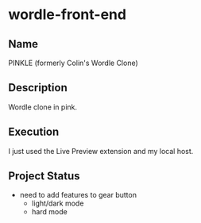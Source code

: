 # wordle-front-end

## Name
PINKLE (formerly Colin's Wordle Clone)

## Description
Wordle clone in pink.


## Execution
I just used the Live Preview extension and my local host.

## Project Status
- need to add features to gear button
    - light/dark mode
    - hard mode

